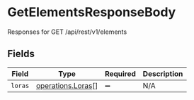 # GetElementsResponseBody

Responses for GET /api/rest/v1/elements


## Fields

| Field                                                         | Type                                                          | Required                                                      | Description                                                   |
| ------------------------------------------------------------- | ------------------------------------------------------------- | ------------------------------------------------------------- | ------------------------------------------------------------- |
| `loras`                                                       | [operations.Loras](../../../sdk/models/operations/loras.md)[] | :heavy_minus_sign:                                            | N/A                                                           |